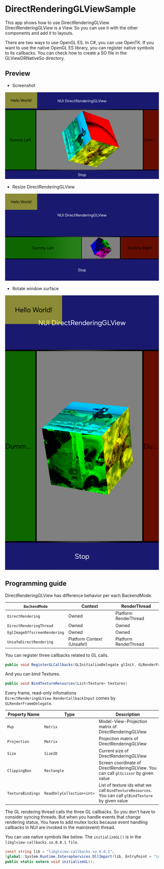 # DirectRenderingGLViewSample

This app shows how to use DirectRenderingGLView. DirectRenderingGLView is a View. So you can use it with the other components and add it to layouts.

There are two ways to use OpenGL ES.
In C#, you can use OpenTK. If you want to use the native OpenGL ES library, you can register native symbols to its callbacks. You can check how to create a SO file in the GLViewDRNativeSo directory.

## Preview
* Screenshot
<img src="./.pic/direct_scene.png"/>

* Resize DirectRenderingGLView
<img src="./.pic/direct_scene_resize.png"/>

* Rotate window surface
<img src="./.pic/direct_scene_rotate.png"/>

## Programming guide
DirectRenderingGLView has difference behavior per each BackendMode.


|`BackendMode`|Context|RenderThread|
|------|---|---|
|`DirectRendering`|Owned|Platform RenderThread|
|`DirectRenderingThread`|Owned|Owned|
|`EglImageOffscreenRendering`|Owned|Owned|
|`UnsafeDirectRendering`|Platform Context (Unsafe!)|Platform RenderThread|

You can register three callbacks related to GL calls.
```csharp
public void RegisterGLCallbacks(GLInitializeDelegate glInit, GLRenderFrameDelegate glRenderFrame, GLTerminateDelegate glTerminate)
```

And you can bind Textures.
```csharp
public void BindTextureResources(List<Texture> textures)
```

Every frame, read-only infomations `DirectRenderingGLView.RenderCallbackInput` comes by `GLRenderFrameDelegate`.

|Property Name|Type|Description|
|------|---|---------|
|`Mvp`|`Matrix`|Model-View-Projection matrix of DirectRenderingGLView|
|`Projection`|`Matrix`|Projection matrix of DirectRenderingGLView|
|`Size`|`Size2D`|Current size of DirectRenderingGLView|
|`ClippingBox`|`Rectangle`|Screen coordinate of DirectRenderingGLView. You can call `glScissor` by given value|
|`TextureBindings`|`ReadOnlyCollection<int>`|List of texture ids what we call `BindTextureResources`. You can call `glBindTexture` by given value|

The GL rendering thread calls the three GL callbacks. So you don't have to consider syncing threads. But when you handle events that change rendering status, You have to add mutex locks because event handling callbacks in NUI are invoked in the main(event) thread.

You can use native symbols like below. The `initializeGL()` is in the `libglview-callbacks.so.0.0.1 file`.

```csharp
const string lib = "libglview-callbacks.so.0.0.1";
[global::System.Runtime.InteropServices.DllImport(lib, EntryPoint = "initializeGL")]
public static extern void initializeGL();
```
